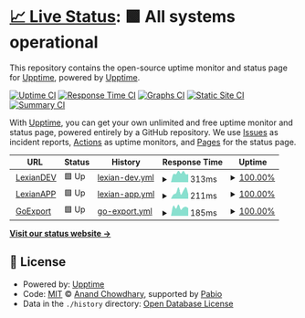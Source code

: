 # [📈 Live Status](https://status.lexian.dev): <!--live status--> **🟩 All systems operational**

This repository contains the open-source uptime monitor and status page for [Upptime](https://upptime.js.org), powered by [Upptime](https://github.com/upptime/upptime).

[![Uptime CI](https://github.com/lexiandev/status.lexian.dev/workflows/Uptime%20CI/badge.svg)](https://github.com/lexiandev/status.lexian.dev/actions?query=workflow%3A%22Uptime+CI%22)
[![Response Time CI](https://github.com/lexiandev/status.lexian.dev/workflows/Response%20Time%20CI/badge.svg)](https://github.com/lexiandev/status.lexian.dev/actions?query=workflow%3A%22Response+Time+CI%22)
[![Graphs CI](https://github.com/lexiandev/status.lexian.dev/workflows/Graphs%20CI/badge.svg)](https://github.com/lexiandev/status.lexian.dev/actions?query=workflow%3A%22Graphs+CI%22)
[![Static Site CI](https://github.com/lexiandev/status.lexian.dev/workflows/Static%20Site%20CI/badge.svg)](https://github.com/lexiandev/status.lexian.dev/actions?query=workflow%3A%22Static+Site+CI%22)
[![Summary CI](https://github.com/lexiandev/status.lexian.dev/workflows/Summary%20CI/badge.svg)](https://github.com/lexiandev/status.lexian.dev/actions?query=workflow%3A%22Summary+CI%22)

With [Upptime](https://upptime.js.org), you can get your own unlimited and free uptime monitor and status page, powered entirely by a GitHub repository. We use [Issues](https://github.com/upptime/upptime/issues) as incident reports, [Actions](https://github.com/lexiandev/status.lexian.dev/actions) as uptime monitors, and [Pages](https://status.lexian.dev) for the status page.

<!--start: status pages-->
<!-- This summary is generated by Upptime (https://github.com/upptime/upptime) -->
<!-- Do not edit this manually, your changes will be overwritten -->
<!-- prettier-ignore -->
| URL | Status | History | Response Time | Uptime |
| --- | ------ | ------- | ------------- | ------ |
| <img alt="" src="https://icons.duckduckgo.com/ip3/www.lexian.dev.ico" height="13"> [LexianDEV](https://www.lexian.dev) | 🟩 Up | [lexian-dev.yml](https://github.com/LexianDEV/status.lexian.dev/commits/HEAD/history/lexian-dev.yml) | <details><summary><img alt="Response time graph" src="./graphs/lexian-dev/response-time-week.png" height="20"> 313ms</summary><br><a href="https://status.lexian.dev/history/lexian-dev"><img alt="Response time 535" src="https://img.shields.io/endpoint?url=https%3A%2F%2Fraw.githubusercontent.com%2FLexianDEV%2Fstatus.lexian.dev%2FHEAD%2Fapi%2Flexian-dev%2Fresponse-time.json"></a><br><a href="https://status.lexian.dev/history/lexian-dev"><img alt="24-hour response time 275" src="https://img.shields.io/endpoint?url=https%3A%2F%2Fraw.githubusercontent.com%2FLexianDEV%2Fstatus.lexian.dev%2FHEAD%2Fapi%2Flexian-dev%2Fresponse-time-day.json"></a><br><a href="https://status.lexian.dev/history/lexian-dev"><img alt="7-day response time 313" src="https://img.shields.io/endpoint?url=https%3A%2F%2Fraw.githubusercontent.com%2FLexianDEV%2Fstatus.lexian.dev%2FHEAD%2Fapi%2Flexian-dev%2Fresponse-time-week.json"></a><br><a href="https://status.lexian.dev/history/lexian-dev"><img alt="30-day response time 351" src="https://img.shields.io/endpoint?url=https%3A%2F%2Fraw.githubusercontent.com%2FLexianDEV%2Fstatus.lexian.dev%2FHEAD%2Fapi%2Flexian-dev%2Fresponse-time-month.json"></a><br><a href="https://status.lexian.dev/history/lexian-dev"><img alt="1-year response time 535" src="https://img.shields.io/endpoint?url=https%3A%2F%2Fraw.githubusercontent.com%2FLexianDEV%2Fstatus.lexian.dev%2FHEAD%2Fapi%2Flexian-dev%2Fresponse-time-year.json"></a></details> | <details><summary><a href="https://status.lexian.dev/history/lexian-dev">100.00%</a></summary><a href="https://status.lexian.dev/history/lexian-dev"><img alt="All-time uptime 99.31%" src="https://img.shields.io/endpoint?url=https%3A%2F%2Fraw.githubusercontent.com%2FLexianDEV%2Fstatus.lexian.dev%2FHEAD%2Fapi%2Flexian-dev%2Fuptime.json"></a><br><a href="https://status.lexian.dev/history/lexian-dev"><img alt="24-hour uptime 100.00%" src="https://img.shields.io/endpoint?url=https%3A%2F%2Fraw.githubusercontent.com%2FLexianDEV%2Fstatus.lexian.dev%2FHEAD%2Fapi%2Flexian-dev%2Fuptime-day.json"></a><br><a href="https://status.lexian.dev/history/lexian-dev"><img alt="7-day uptime 100.00%" src="https://img.shields.io/endpoint?url=https%3A%2F%2Fraw.githubusercontent.com%2FLexianDEV%2Fstatus.lexian.dev%2FHEAD%2Fapi%2Flexian-dev%2Fuptime-week.json"></a><br><a href="https://status.lexian.dev/history/lexian-dev"><img alt="30-day uptime 100.00%" src="https://img.shields.io/endpoint?url=https%3A%2F%2Fraw.githubusercontent.com%2FLexianDEV%2Fstatus.lexian.dev%2FHEAD%2Fapi%2Flexian-dev%2Fuptime-month.json"></a><br><a href="https://status.lexian.dev/history/lexian-dev"><img alt="1-year uptime 99.31%" src="https://img.shields.io/endpoint?url=https%3A%2F%2Fraw.githubusercontent.com%2FLexianDEV%2Fstatus.lexian.dev%2FHEAD%2Fapi%2Flexian-dev%2Fuptime-year.json"></a></details>
| <img alt="" src="https://icons.duckduckgo.com/ip3/app.lexian.dev.ico" height="13"> [LexianAPP](https://app.lexian.dev) | 🟩 Up | [lexian-app.yml](https://github.com/LexianDEV/status.lexian.dev/commits/HEAD/history/lexian-app.yml) | <details><summary><img alt="Response time graph" src="./graphs/lexian-app/response-time-week.png" height="20"> 211ms</summary><br><a href="https://status.lexian.dev/history/lexian-app"><img alt="Response time 236" src="https://img.shields.io/endpoint?url=https%3A%2F%2Fraw.githubusercontent.com%2FLexianDEV%2Fstatus.lexian.dev%2FHEAD%2Fapi%2Flexian-app%2Fresponse-time.json"></a><br><a href="https://status.lexian.dev/history/lexian-app"><img alt="24-hour response time 137" src="https://img.shields.io/endpoint?url=https%3A%2F%2Fraw.githubusercontent.com%2FLexianDEV%2Fstatus.lexian.dev%2FHEAD%2Fapi%2Flexian-app%2Fresponse-time-day.json"></a><br><a href="https://status.lexian.dev/history/lexian-app"><img alt="7-day response time 211" src="https://img.shields.io/endpoint?url=https%3A%2F%2Fraw.githubusercontent.com%2FLexianDEV%2Fstatus.lexian.dev%2FHEAD%2Fapi%2Flexian-app%2Fresponse-time-week.json"></a><br><a href="https://status.lexian.dev/history/lexian-app"><img alt="30-day response time 229" src="https://img.shields.io/endpoint?url=https%3A%2F%2Fraw.githubusercontent.com%2FLexianDEV%2Fstatus.lexian.dev%2FHEAD%2Fapi%2Flexian-app%2Fresponse-time-month.json"></a><br><a href="https://status.lexian.dev/history/lexian-app"><img alt="1-year response time 236" src="https://img.shields.io/endpoint?url=https%3A%2F%2Fraw.githubusercontent.com%2FLexianDEV%2Fstatus.lexian.dev%2FHEAD%2Fapi%2Flexian-app%2Fresponse-time-year.json"></a></details> | <details><summary><a href="https://status.lexian.dev/history/lexian-app">100.00%</a></summary><a href="https://status.lexian.dev/history/lexian-app"><img alt="All-time uptime 99.34%" src="https://img.shields.io/endpoint?url=https%3A%2F%2Fraw.githubusercontent.com%2FLexianDEV%2Fstatus.lexian.dev%2FHEAD%2Fapi%2Flexian-app%2Fuptime.json"></a><br><a href="https://status.lexian.dev/history/lexian-app"><img alt="24-hour uptime 100.00%" src="https://img.shields.io/endpoint?url=https%3A%2F%2Fraw.githubusercontent.com%2FLexianDEV%2Fstatus.lexian.dev%2FHEAD%2Fapi%2Flexian-app%2Fuptime-day.json"></a><br><a href="https://status.lexian.dev/history/lexian-app"><img alt="7-day uptime 100.00%" src="https://img.shields.io/endpoint?url=https%3A%2F%2Fraw.githubusercontent.com%2FLexianDEV%2Fstatus.lexian.dev%2FHEAD%2Fapi%2Flexian-app%2Fuptime-week.json"></a><br><a href="https://status.lexian.dev/history/lexian-app"><img alt="30-day uptime 100.00%" src="https://img.shields.io/endpoint?url=https%3A%2F%2Fraw.githubusercontent.com%2FLexianDEV%2Fstatus.lexian.dev%2FHEAD%2Fapi%2Flexian-app%2Fuptime-month.json"></a><br><a href="https://status.lexian.dev/history/lexian-app"><img alt="1-year uptime 99.34%" src="https://img.shields.io/endpoint?url=https%3A%2F%2Fraw.githubusercontent.com%2FLexianDEV%2Fstatus.lexian.dev%2FHEAD%2Fapi%2Flexian-app%2Fuptime-year.json"></a></details>
| <img alt="" src="https://icons.duckduckgo.com/ip3/goexport.lexian.dev.ico" height="13"> [GoExport](https://goexport.lexian.dev) | 🟩 Up | [go-export.yml](https://github.com/LexianDEV/status.lexian.dev/commits/HEAD/history/go-export.yml) | <details><summary><img alt="Response time graph" src="./graphs/go-export/response-time-week.png" height="20"> 185ms</summary><br><a href="https://status.lexian.dev/history/go-export"><img alt="Response time 212" src="https://img.shields.io/endpoint?url=https%3A%2F%2Fraw.githubusercontent.com%2FLexianDEV%2Fstatus.lexian.dev%2FHEAD%2Fapi%2Fgo-export%2Fresponse-time.json"></a><br><a href="https://status.lexian.dev/history/go-export"><img alt="24-hour response time 168" src="https://img.shields.io/endpoint?url=https%3A%2F%2Fraw.githubusercontent.com%2FLexianDEV%2Fstatus.lexian.dev%2FHEAD%2Fapi%2Fgo-export%2Fresponse-time-day.json"></a><br><a href="https://status.lexian.dev/history/go-export"><img alt="7-day response time 185" src="https://img.shields.io/endpoint?url=https%3A%2F%2Fraw.githubusercontent.com%2FLexianDEV%2Fstatus.lexian.dev%2FHEAD%2Fapi%2Fgo-export%2Fresponse-time-week.json"></a><br><a href="https://status.lexian.dev/history/go-export"><img alt="30-day response time 212" src="https://img.shields.io/endpoint?url=https%3A%2F%2Fraw.githubusercontent.com%2FLexianDEV%2Fstatus.lexian.dev%2FHEAD%2Fapi%2Fgo-export%2Fresponse-time-month.json"></a><br><a href="https://status.lexian.dev/history/go-export"><img alt="1-year response time 212" src="https://img.shields.io/endpoint?url=https%3A%2F%2Fraw.githubusercontent.com%2FLexianDEV%2Fstatus.lexian.dev%2FHEAD%2Fapi%2Fgo-export%2Fresponse-time-year.json"></a></details> | <details><summary><a href="https://status.lexian.dev/history/go-export">100.00%</a></summary><a href="https://status.lexian.dev/history/go-export"><img alt="All-time uptime 99.98%" src="https://img.shields.io/endpoint?url=https%3A%2F%2Fraw.githubusercontent.com%2FLexianDEV%2Fstatus.lexian.dev%2FHEAD%2Fapi%2Fgo-export%2Fuptime.json"></a><br><a href="https://status.lexian.dev/history/go-export"><img alt="24-hour uptime 100.00%" src="https://img.shields.io/endpoint?url=https%3A%2F%2Fraw.githubusercontent.com%2FLexianDEV%2Fstatus.lexian.dev%2FHEAD%2Fapi%2Fgo-export%2Fuptime-day.json"></a><br><a href="https://status.lexian.dev/history/go-export"><img alt="7-day uptime 100.00%" src="https://img.shields.io/endpoint?url=https%3A%2F%2Fraw.githubusercontent.com%2FLexianDEV%2Fstatus.lexian.dev%2FHEAD%2Fapi%2Fgo-export%2Fuptime-week.json"></a><br><a href="https://status.lexian.dev/history/go-export"><img alt="30-day uptime 100.00%" src="https://img.shields.io/endpoint?url=https%3A%2F%2Fraw.githubusercontent.com%2FLexianDEV%2Fstatus.lexian.dev%2FHEAD%2Fapi%2Fgo-export%2Fuptime-month.json"></a><br><a href="https://status.lexian.dev/history/go-export"><img alt="1-year uptime 99.98%" src="https://img.shields.io/endpoint?url=https%3A%2F%2Fraw.githubusercontent.com%2FLexianDEV%2Fstatus.lexian.dev%2FHEAD%2Fapi%2Fgo-export%2Fuptime-year.json"></a></details>

<!--end: status pages-->

[**Visit our status website →**](https://status.lexian.dev)

## 📄 License

- Powered by: [Upptime](https://github.com/upptime/upptime)
- Code: [MIT](./LICENSE) © [Anand Chowdhary](https://anandchowdhary.com), supported by [Pabio](https://pabio.com)
- Data in the `./history` directory: [Open Database License](https://opendatacommons.org/licenses/odbl/1-0/)
